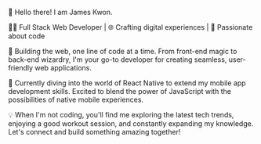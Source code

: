 👋 Hello there! I am James Kwon.

👨‍💻 Full Stack Web Developer | 🌐 Crafting digital experiences | 🚀 Passionate about code

🔧 Building the web, one line of code at a time. From front-end magic to back-end wizardry, I'm your go-to developer for creating seamless, user-friendly web applications.

🌟 Currently diving into the world of React Native to extend my mobile app development skills. Excited to blend the power of JavaScript with the possibilities of native mobile experiences.

💡 When I'm not coding, you'll find me exploring the latest tech trends, enjoying a good workout session, and constantly expanding my knowledge. Let's connect and build something amazing together!

